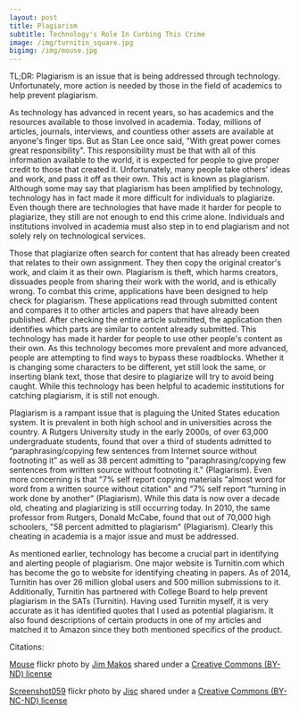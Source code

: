 ```yaml
---
layout: post
title: Plagiarism
subtitle: Technology's Role In Curbing This Crime
image: /img/turnitin_square.jpg
bigimg: /img/mouse.jpg
---
```

TL;DR: Plagiarism is an issue that is being addressed through technology. Unfortunately, more action is needed by those in the field of academics to help prevent plagiarism.

As technology has advanced in recent years, so has academics and the resources available to those involved in academia. Today, millions of articles, journals, interviews, and countless other assets are available at anyone's finger tips. But as Stan Lee once said, "With great power comes great responsibility". This responsibility must be that with all of this information available to the world, it is expected for people to give proper credit to those that created it. Unfortunately, many people take others' ideas and work, and pass it off as their own. This act is known as plagiarism. Although some may say that plagiarism has been amplified by technology, technology has in fact made it more difficult for individuals to plagiarize. Even though there are technologies that have made it harder for people to plagiarize, they still are not enough to end this crime alone. Individuals and institutions involved in academia must also step in to end plagiarism and not solely rely on technological services.

Those that plagiarize often search for content that has already been created that relates to their own assignment. They then copy the original creator's work, and claim it as their own. Plagiarism is theft, which harms creators, dissuades people from sharing their work with the world, and is ethically wrong. To combat this crime, applications have been designed to help check for plagiarism. These applications read through submitted content and compares it to other articles and papers that have already been published. After checking the entire article submitted, the application then identifies which parts are similar to content already submitted. This technology has made it harder for people to use other people's content as their own. As this technology becomes more prevalent and more advanced, people are attempting to find ways to bypass these roadblocks. Whether it is changing some characters to be different, yet still look the same, or inserting blank text, those that desire to plagiarize will try to avoid being caught. While this technology has been helpful to academic institutions for catching plagiarism, it is still not enough.

Plagiarism is a rampant issue that is plaguing the United States education system. It is prevalent in both high school and in universities across the country. A Rutgers University study in the early 2000s, of over 63,000 undergraduate students, found that over a third of students admitted to “paraphrasing/copying few sentences from Internet source without footnoting it” as well as 38 percent admitting to "paraphrasing/copying few sentences from written source without footnoting it." (Plagiarism). Even more concerning is that "7% self report copying materials “almost word for word from a written source without citation" and "7% self report “turning in work done by another" (Plagiarism). While this data is now over a decade old, cheating and plagiarizing is still occurring today. In 2010, the same professor from Rutgers, Donald McCabe, found that out of 70,000 high schoolers, "58 percent admitted to plagiarism" (Plagiarism). Clearly this cheating in academia is a major issue and must be addressed.

As mentioned earlier, technology has become a crucial part in identifying and alerting people of plagiarism. One major website is Turnitin.com which has become the go to website for identifying cheating in papers. As of 2014, Turnitin has over 26 million global users and 500 million submissions to it. Additionally, Turnitin has partnered with College Board to help prevent plagiarism in the SATs (Turnitin). Having used Turnitin myself, it is very accurate as it has identified quotes that I used as potential plagiarism. It also found descriptions of certain products in one of my articles and matched it to Amazon since they both mentioned specifics of the product.


Citations:

<a title="Mouse" href="https://flickr.com/photos/jim-makos/28056097556">Mouse</a> flickr photo by <a href="https://flickr.com/people/jim-makos">Jim Makos</a> shared under a <a href="https://creativecommons.org/licenses/by-nd/2.0/">Creative Commons (BY-ND) license</a>

<a title="Screenshot059" href="https://flickr.com/photos/jiscimages/436454662">Screenshot059</a> flickr photo by <a href="https://flickr.com/people/jiscimages">Jisc</a> shared under a <a href="https://creativecommons.org/licenses/by-nc-nd/2.0/">Creative Commons (BY-NC-ND) license</a>

